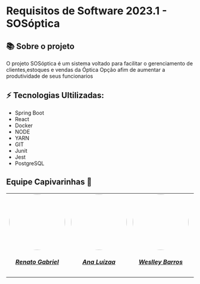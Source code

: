 # Requisitos de Software 2023.1 - SOSóptica






<!-- ABOUT THE PROJECT -->
## :books: Sobre o projeto
O projeto SOSóptica é um sistema voltado para facilitar o gerenciamento de clientes,estoques e vendas da Óptica Opção afim de aumentar a produtividade de seus funcionarios

## :zap: Tecnologias Ultilizadas:
- Spring Boot
- React
- Docker
- NODE
- YARN
- GIT
- Junit
- Jest
- PostgreSQL



## Equipe Capivarinhas :hamster:

<center>
<table style="margin-left: auto; margin-right: auto;">
    <tr>
    <td align="center">
            <a href="https://github.com/Osidious">
                <img style="border-radius: 50%;" src="https://avatars.githubusercontent.com/u/76188480?v=4" width="150px;"/>
                <h5 class="text-center">Renato Gabriel</h5>
            </a>
        </td>        
        <td align="center">
            <a href="https://github.com/anafernanndess">
                <img style="border-radius: 50%;" src="https://avatars.githubusercontent.com/u/90392277?v=4" width="150px;"/>
                <h5 class="text-center">Ana Luízaa</h5>
            </a>
        </td>         
        <td align="center">
            <a href="https://github.com/weslley17w">
                <img style="border-radius: 50%;" src="https://avatars.githubusercontent.com/u/5719738?v=4" width="150px;"/>
                <h5 class="text-center">Weslley Barros</h5>
            </a>
        </td>      
        <td align="center">
            <a href="https://github.com/luishenrrique">
                <img style="border-radius: 50%;" src="https://avatars.githubusercontent.com/u/40144816?v=4" width="150px;"/>
                <h5 class="text-center">luishenrrique</h5>
            </a>
        </td>        
         <td align="center">
            <a href="https://github.com/TalesRG">
                <img style="border-radius: 50%;" src="https://avatars.githubusercontent.com/u/70861660?v=4" width="150px;"/>
                <h5 class="text-center">Tales</h5>
            </a>
        </td>
</table>


    
